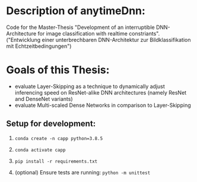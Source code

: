 # Description of anytimeDnn:

Code for the Master-Thesis "Development of an interruptible DNN-Architecture for image classification with realtime constriants". 
("Entwicklung einer unterbrechbaren DNN-Architektur zur Bildklassifikation mit Echtzeitbedingungen")

# Goals of this Thesis:

- evaluate Layer-Skipping as a technique to dynamically adjust inferencing speed on ResNet-alike DNN architectures (namely ResNet and DenseNet variants)
- evaluate Multi-scaled Dense Networks in comparison to Layer-Skipping 


## Setup for development:
 
 1. `conda create -n capp python=3.8.5`

 2. `conda activate capp`

 3. `pip install -r requirements.txt`

 4. (optional) Ensure tests are running: `python -m unittest`